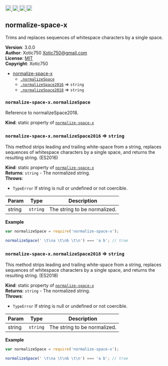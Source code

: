 <a href="https://travis-ci.org/Xotic750/normalize-space-x"
   title="Travis status">
<img
   src="https://travis-ci.org/Xotic750/normalize-space-x.svg?branch=master"
   alt="Travis status" height="18"/>
</a>
<a href="https://david-dm.org/Xotic750/normalize-space-x"
   title="Dependency status">
<img src="https://david-dm.org/Xotic750/normalize-space-x.svg"
   alt="Dependency status" height="18"/>
</a>
<a href="https://david-dm.org/Xotic750/normalize-space-x#info=devDependencies"
   title="devDependency status">
<img src="https://david-dm.org/Xotic750/normalize-space-x/dev-status.svg"
   alt="devDependency status" height="18"/>
</a>
<a href="https://badge.fury.io/js/normalize-space-x" title="npm version">
<img src="https://badge.fury.io/js/normalize-space-x.svg"
   alt="npm version" height="18"/>
</a>
<a name="module_normalize-space-x"></a>

## normalize-space-x
Trims and replaces sequences of whitespace characters by a single space.

**Version**: 3.0.0  
**Author**: Xotic750 <Xotic750@gmail.com>  
**License**: [MIT](&lt;https://opensource.org/licenses/MIT&gt;)  
**Copyright**: Xotic750  

* [normalize-space-x](#module_normalize-space-x)
    * [`.normalizeSpace`](#module_normalize-space-x.normalizeSpace)
    * [`.normalizeSpace2016`](#module_normalize-space-x.normalizeSpace2016) ⇒ <code>string</code>
    * [`.normalizeSpace2018`](#module_normalize-space-x.normalizeSpace2018) ⇒ <code>string</code>

<a name="module_normalize-space-x.normalizeSpace"></a>

### `normalize-space-x.normalizeSpace`
Reference to normalizeSpace2018.

**Kind**: static property of [<code>normalize-space-x</code>](#module_normalize-space-x)  
<a name="module_normalize-space-x.normalizeSpace2016"></a>

### `normalize-space-x.normalizeSpace2016` ⇒ <code>string</code>
This method strips leading and trailing white-space from a string,
replaces sequences of whitespace characters by a single space,
and returns the resulting string. (ES2016)

**Kind**: static property of [<code>normalize-space-x</code>](#module_normalize-space-x)  
**Returns**: <code>string</code> - The normalized string.  
**Throws**:

- <code>TypeError</code> If string is null or undefined or not coercible.


| Param | Type | Description |
| --- | --- | --- |
| string | <code>string</code> | The string to be normalized. |

**Example**  
```js
var normalizeSpace = require('normalize-space-x');

normalizeSpace(' \t\na \t\nb \t\n') === 'a b'; // true
```
<a name="module_normalize-space-x.normalizeSpace2018"></a>

### `normalize-space-x.normalizeSpace2018` ⇒ <code>string</code>
This method strips leading and trailing white-space from a string,
replaces sequences of whitespace characters by a single space,
and returns the resulting string. (ES2018)

**Kind**: static property of [<code>normalize-space-x</code>](#module_normalize-space-x)  
**Returns**: <code>string</code> - The normalized string.  
**Throws**:

- <code>TypeError</code> If string is null or undefined or not coercible.


| Param | Type | Description |
| --- | --- | --- |
| string | <code>string</code> | The string to be normalized. |

**Example**  
```js
var normalizeSpace = require('normalize-space-x');

normalizeSpace(' \t\na \t\nb \t\n') === 'a b'; // true
```
